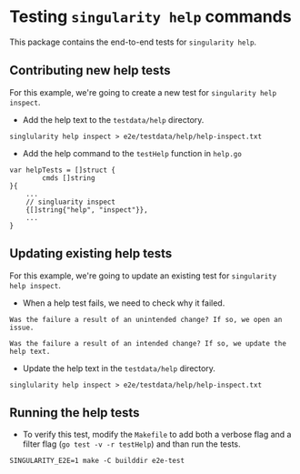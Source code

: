 # Testing `singularity help` commands

This package contains the end-to-end tests for `singularity help`. 

## Contributing new help tests

For this example, we're going to create a new test for `singularity help inspect`.

* Add the help text to the `testdata/help` directory.

```
singlularity help inspect > e2e/testdata/help/help-inspect.txt
```

* Add the help command to the `testHelp` function in `help.go`

```
var helpTests = []struct {
        cmds []string
}{
	...
	// singluarity inspect
	{[]string{"help", "inspect"}},
	...
}	
```

## Updating existing help tests

For this example, we're going to update an existing test for `singularity help inspect`.

* When a help test fails, we need to check why it failed.

```
Was the failure a result of an unintended change? If so, we open an issue.

Was the failure a result of an intended change? If so, we update the help text.
```

* Update the help text in the `testdata/help` directory.

```
singlularity help inspect > e2e/testdata/help/help-inspect.txt
```

## Running the help tests

* To verify this test, modify the `Makefile` to add both a verbose flag and a filter flag (`go test -v -r testHelp`) and than run the tests.

```
SINGULARITY_E2E=1 make -C builddir e2e-test
```
